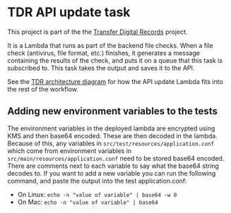 # TDR API update task

This project is part of the the [Transfer Digital Records] project.

It is a Lambda that runs as part of the backend file checks. When a file
check (antivirus, file format, etc.) finishes, it generates a message containing
the results of the check, and puts it on a queue that this task is subscribed
to. This task takes the output and saves it to the API.

See the [TDR architecture diagram] for how the API update Lambda fits into the
rest of the workflow.

## Adding new environment variables to the tests
The environment variables in the deployed lambda are encrypted using KMS and then base64 encoded. 
These are then decoded in the lambda. 
Because of this, any variables in `src/test/resources/application.conf` 
which come from environment variables in `src/main/resources/application.conf` need to be stored base64 encoded. 
There are comments next to each variable to say what the base64 string decodes to. 
If you want to add a new variable you can run the following command, and paste the output into the test application.conf:
* On Linux: `echo -n "value of variable" | base64 -w 0`
* On Mac: `echo -n "value of variable" | base64`

[Transfer Digital Records]: https://github.com/nationalarchives/tdr-dev-documentation/
[TDR architecture diagram]: https://github.com/nationalarchives/tdr-dev-documentation/blob/master/beta-architecture/beta-architecture.md
